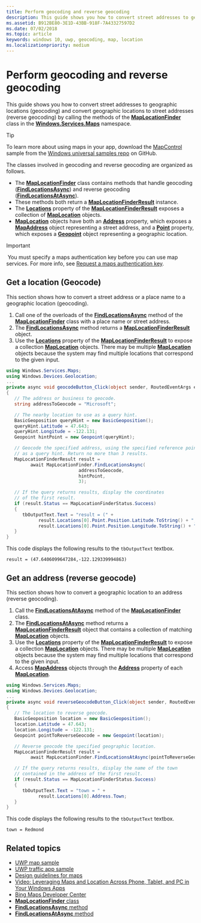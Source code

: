 ```yaml
---
title: Perform geocoding and reverse geocoding
description: This guide shows you how to convert street addresses to geographic locations (geocoding) and convert geographic locations to street addresses (reverse geocoding) by calling the methods of the MapLocationFinder class in the Windows.Services.Maps namespace.
ms.assetid: B912BE80-3E1D-43BB-918F-7A43327597D2
ms.date: 07/02/2018
ms.topic: article
keywords: windows 10, uwp, geocoding, map, location
ms.localizationpriority: medium
---
```

# Perform geocoding and reverse geocoding

This guide shows you how to convert street addresses to geographic locations (geocoding) and convert geographic locations to street addresses (reverse geocoding) by calling the methods of the [**MapLocationFinder**](https://docs.microsoft.com/uwp/api/Windows.Services.Maps.MapLocationFinder) class in the [**Windows.Services.Maps**](https://docs.microsoft.com/uwp/api/Windows.Services.Maps) namespace.

> [!TIP]
> To learn more about using maps in your app, download the [MapControl](https://github.com/Microsoft/Windows-universal-samples/tree/master/Samples/MapControl) sample from the [Windows universal samples repo](hhttps://github.com/Microsoft/Windows-universal-samples) on GitHub.

The classes involved in geocoding and reverse geocoding are organized as follows.

-   The [**MapLocationFinder**](https://docs.microsoft.com/uwp/api/Windows.Services.Maps.MapLocationFinder) class contains methods that handle geocoding ([**FindLocationsAsync**](https://docs.microsoft.com/uwp/api/windows.services.maps.maplocationfinder.findlocationsasync)) and reverse geocoding ([**FindLocationsAtAsync**](https://docs.microsoft.com/uwp/api/windows.services.maps.maplocationfinder.findlocationsatasync)).
-   These methods both return a [**MapLocationFinderResult**](https://docs.microsoft.com/uwp/api/Windows.Services.Maps.MapLocationFinderResult) instance.
-   The [**Locations**](https://docs.microsoft.com/uwp/api/windows.services.maps.maplocationfinderresult.locations) property of the [**MapLocationFinderResult**](https://docs.microsoft.com/uwp/api/Windows.Services.Maps.MapLocationFinderResult) exposes a collection of [**MapLocation**](https://docs.microsoft.com/uwp/api/Windows.Services.Maps.MapLocation) objects. 
-   [**MapLocation**](https://docs.microsoft.com/uwp/api/Windows.Services.Maps.MapLocation) objects have both an [**Address**](https://docs.microsoft.com/uwp/api/windows.services.maps.maplocation.address) property, which exposes a [**MapAddress**](https://docs.microsoft.com/uwp/api/Windows.Services.Maps.MapAddress) object representing a street address, and a [**Point**](https://docs.microsoft.com/uwp/api/windows.services.maps.maplocation.point) property, which exposes a [**Geopoint**](https://docs.microsoft.com/uwp/api/windows.devices.geolocation.geopoint) object representing a geographic location.

> [!IMPORTANT]
> You must specify a maps authentication key before you can use map services. For more info, see [Request a maps authentication key](authentication-key.md).

## Get a location (Geocode)

This section shows how to convert a street address or a place name to a geographic location (geocoding).

1.  Call one of the overloads of the [**FindLocationsAsync**](https://docs.microsoft.com/uwp/api/windows.services.maps.maplocationfinder.findlocationsasync) method of the [**MapLocationFinder**](https://docs.microsoft.com/uwp/api/Windows.Services.Maps.MapLocationFinder) class with a place name or street address.
2.  The [**FindLocationsAsync**](https://docs.microsoft.com/uwp/api/windows.services.maps.maplocationfinder.findlocationsasync) method returns a [**MapLocationFinderResult**](https://docs.microsoft.com/uwp/api/Windows.Services.Maps.MapLocationFinderResult) object.
3.  Use the [**Locations**](https://docs.microsoft.com/uwp/api/windows.services.maps.maplocationfinderresult.locations) property of the [**MapLocationFinderResult**](https://docs.microsoft.com/uwp/api/Windows.Services.Maps.MapLocationFinderResult) to expose a collection [**MapLocation**](https://docs.microsoft.com/uwp/api/Windows.Services.Maps.MapLocation) objects. There may be multiple [**MapLocation**](https://docs.microsoft.com/uwp/api/Windows.Services.Maps.MapLocation) objects because the system may find multiple locations that correspond to the given input.

```csharp
using Windows.Services.Maps;
using Windows.Devices.Geolocation;
...
private async void geocodeButton_Click(object sender, RoutedEventArgs e)
{
   // The address or business to geocode.
   string addressToGeocode = "Microsoft";

   // The nearby location to use as a query hint.
   BasicGeoposition queryHint = new BasicGeoposition();
   queryHint.Latitude = 47.643;
   queryHint.Longitude = -122.131;
   Geopoint hintPoint = new Geopoint(queryHint);

   // Geocode the specified address, using the specified reference point
   // as a query hint. Return no more than 3 results.
   MapLocationFinderResult result =
         await MapLocationFinder.FindLocationsAsync(
                           addressToGeocode,
                           hintPoint,
                           3);

   // If the query returns results, display the coordinates
   // of the first result.
   if (result.Status == MapLocationFinderStatus.Success)
   {
      tbOutputText.Text = "result = (" +
            result.Locations[0].Point.Position.Latitude.ToString() + "," +
            result.Locations[0].Point.Position.Longitude.ToString() + ")";
   }
}
```

This code displays the following results to the `tbOutputText` textbox.

``` syntax
result = (47.6406099647284,-122.129339994863)
```

## Get an address (reverse geocode)

This section shows how to convert a geographic location to an address (reverse geocoding).

1.  Call the [**FindLocationsAtAsync**](https://docs.microsoft.com/uwp/api/windows.services.maps.maplocationfinder.findlocationsatasync) method of the [**MapLocationFinder**](https://docs.microsoft.com/uwp/api/Windows.Services.Maps.MapLocationFinder) class.
2.  The [**FindLocationsAtAsync**](https://docs.microsoft.com/uwp/api/windows.services.maps.maplocationfinder.findlocationsatasync) method returns a [**MapLocationFinderResult**](https://docs.microsoft.com/uwp/api/Windows.Services.Maps.MapLocationFinderResult) object that contains a collection of matching [**MapLocation**](https://docs.microsoft.com/uwp/api/Windows.Services.Maps.MapLocation) objects.
3.  Use the [**Locations**](https://docs.microsoft.com/uwp/api/windows.services.maps.maplocationfinderresult.locations) property of the [**MapLocationFinderResult**](https://docs.microsoft.com/uwp/api/Windows.Services.Maps.MapLocationFinderResult) to expose a collection [**MapLocation**](https://docs.microsoft.com/uwp/api/Windows.Services.Maps.MapLocation) objects. There may be multiple [**MapLocation**](https://docs.microsoft.com/uwp/api/Windows.Services.Maps.MapLocation) objects because the system may find multiple locations that correspond to the given input.
4.  Access [**MapAddress**](https://docs.microsoft.com/uwp/api/Windows.Services.Maps.MapAddress) objects through the [**Address**](https://docs.microsoft.com/uwp/api/windows.services.maps.maplocation.address) property of each [**MapLocation**](https://docs.microsoft.com/uwp/api/Windows.Services.Maps.MapLocation).

```csharp
using Windows.Services.Maps;
using Windows.Devices.Geolocation;
...
private async void reverseGeocodeButton_Click(object sender, RoutedEventArgs e)
{
   // The location to reverse geocode.
   BasicGeoposition location = new BasicGeoposition();
   location.Latitude = 47.643;
   location.Longitude = -122.131;
   Geopoint pointToReverseGeocode = new Geopoint(location);

   // Reverse geocode the specified geographic location.
   MapLocationFinderResult result =
         await MapLocationFinder.FindLocationsAtAsync(pointToReverseGeocode);

   // If the query returns results, display the name of the town
   // contained in the address of the first result.
   if (result.Status == MapLocationFinderStatus.Success)
   {
      tbOutputText.Text = "town = " +
            result.Locations[0].Address.Town;
   }
}
```

This code displays the following results to the `tbOutputText` textbox.

``` syntax
town = Redmond
```

## Related topics

* [UWP map sample](https://go.microsoft.com/fwlink/p/?LinkId=619977)
* [UWP traffic app sample](https://go.microsoft.com/fwlink/p/?LinkId=619982)
* [Design guidelines for maps](https://docs.microsoft.com/windows/uwp/maps-and-location/controls-map)
* [Video: Leveraging Maps and Location Across Phone, Tablet, and PC in Your Windows Apps](https://channel9.msdn.com/Events/Build/2015/2-757)
* [Bing Maps Developer Center](https://www.bingmapsportal.com/)
* [**MapLocationFinder** class](https://docs.microsoft.com/uwp/api/Windows.Services.Maps.MapLocationFinder)
* [**FindLocationsAsync** method](https://docs.microsoft.com/uwp/api/windows.services.maps.maplocationfinder.findlocationsasync)
* [**FindLocationsAtAsync** method](https://docs.microsoft.com/uwp/api/windows.services.maps.maplocationfinder.findlocationsatasync)
